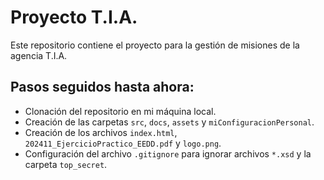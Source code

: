 # Proyecto T.I.A.

Este repositorio contiene el proyecto para la gestión de misiones de la agencia T.I.A.

## Pasos seguidos hasta ahora:
- Clonación del repositorio en mi máquina local.
- Creación de las carpetas `src`, `docs`, `assets` y `miConfiguracionPersonal`.
- Creación de los archivos `index.html`, `202411_EjercicioPractico_EEDD.pdf` y `logo.png`.
- Configuración del archivo `.gitignore` para ignorar archivos `*.xsd` y la carpeta `top_secret`.
